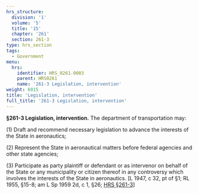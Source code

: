 ```yaml
---
hrs_structure:
  division: '1'
  volume: '5'
  title: '15'
  chapter: '261'
  section: 261-3
type: hrs_section
tags:
  - Government
menu:
  hrs:
    identifier: HRS_0261-0003
    parent: HRS0261
    name: '261-3 Legislation, intervention'
weight: 6015
title: 'Legislation, intervention'
full_title: '261-3 Legislation, intervention'
---
```

**§261-3 Legislation, intervention.** The department of transportation may:

(1) Draft and recommend necessary legislation to advance the interests of the State in aeronautics;

(2) Represent the State in aeronautical matters before federal agencies and other state agencies;

(3) Participate as party plaintiff or defendant or as intervenor on behalf of the State or any municipality or citizen thereof in any controversy which involves the interests of the State in aeronautics. [L 1947, c 32, pt of §1; RL 1955, §15-8; am L Sp 1959 2d, c 1, §26; [HRS §261-3](/title-15/chapter-261/section-261-3/)]